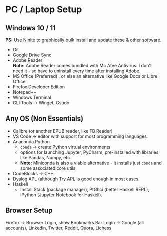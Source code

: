 # PC / Laptop Setup

## Windows 10 / 11
**PS:** Use [Ninite](https://ninite.com/) to graphically bulk install and update these & other software.

- Git
- Google Drive Sync
- Adobe Reader  
  **Note:** Adobe Reader comes bundled with Mc Afee Antivirus. I don't need it - so have to uninstall every time after installing Adobe.
- MS Office (Preferred) , or else an alternative like Google Docs or Libre Office
- Firefox Developer Edition
- Notepad++
- Windows Terminal
- CLI Tools -> Winget, Gsudo


## Any OS (Non Essentials)
- Calibre (or another EPUB reader, like FB Reader)
- VS Code -> editor with support for most programming languages
- Anaconda Python 
  - `conda` -> create Python virtual environments
  - options for launching Jupyter, PyCharm, pre-installed with libraries like Pandas, Numpy, etc.
  - **Note:** Miniconda is also a viable alternative - it installs just `conda` and some associated core utils.
- CodeBlocks -> C++
- Dyalog APL (although [Try APL](tryapl.org) is good enough in most cases.
- Haskell
   - Install Stack (package manager), PtGhci (better Haskell REPL), IPython (Jupyter Notebook for Haskell).

## Browser Setup
Firefox -> Browser Login, show Bookmarks Bar
Login -> Google (all accounts), Linkedin, Twitter, Reddit, Quora, Lichess




